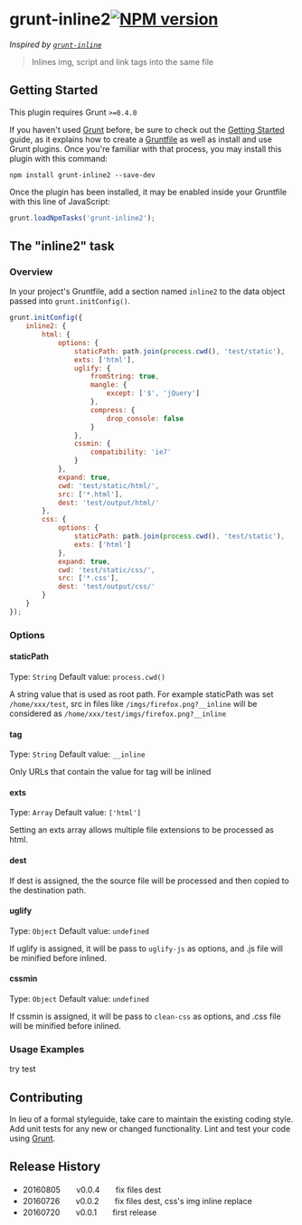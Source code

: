# grunt-inline2[![NPM version][npm-image]][npm-url]

*Inspired by [`grunt-inline`](https://github.com/chyingp/grunt-inline)*
> Inlines img, script and link tags into the same file

## Getting Started
This plugin requires Grunt `>=0.4.0`

If you haven't used [Grunt](http://gruntjs.com/) before, be sure to check out the [Getting Started](http://gruntjs.com/getting-started) guide, as it explains how to create a [Gruntfile](http://gruntjs.com/sample-gruntfile) as well as install and use Grunt plugins. Once you're familiar with that process, you may install this plugin with this command:

```shell
npm install grunt-inline2 --save-dev
```

Once the plugin has been installed, it may be enabled inside your Gruntfile with this line of JavaScript:

```js
grunt.loadNpmTasks('grunt-inline2');
```

## The "inline2" task

### Overview
In your project's Gruntfile, add a section named `inline2` to the data object passed into `grunt.initConfig()`.

```js
grunt.initConfig({
    inline2: {
        html: {
            options: {
                staticPath: path.join(process.cwd(), 'test/static'),
                exts: ['html'],
                uglify: {
                    fromString: true,
                    mangle: {
                        except: ['$', 'jQuery']
                    },
                    compress: {
                        drop_console: false
                    }
                },
                cssmin: {
                    compatibility: 'ie7'
                }
            },
            expand: true,
            cwd: 'test/static/html/',
            src: ['*.html'],
            dest: 'test/output/html/'
        },
        css: {
            options: {
                staticPath: path.join(process.cwd(), 'test/static'),
                exts: ['html']
            },
            expand: true,
            cwd: 'test/static/css/',
            src: ['*.css'],
            dest: 'test/output/css/'
        }
    }
});
```

### Options

#### staticPath
Type: `String`
Default value: `process.cwd()`

A string value that is used as root path.
For example staticPath was set `/home/xxx/test`, src in files like `/imgs/firefox.png?__inline` will be considered as `/home/xxx/test/imgs/firefox.png?__inline`

#### tag
Type: `String`
Default value: `__inline`

Only URLs that contain the value for tag will be inlined

#### exts
Type: `Array`
Default value: `['html']`

Setting an exts array allows multiple file extensions to be processed as html.

#### dest

If dest is assigned, the the source file  will be processed and then copied to the destination path.

#### uglify
Type: `Object`
Default value: `undefined`

If uglify is assigned, it will be pass to `uglify-js` as options, and .js file will be minified before inlined.

#### cssmin
Type: `Object`
Default value: `undefined`

If cssmin is assigned, it will be pass to `clean-css` as options, and .css file will be minified before inlined.


### Usage Examples
try test


## Contributing
In lieu of a formal styleguide, take care to maintain the existing coding style. Add unit tests for any new or changed functionality. Lint and test your code using [Grunt](http://gruntjs.com/).

## Release History
* 20160805　　v0.0.4　　fix files dest
* 20160726　　v0.0.2　　fix files dest, css's img inline replace
* 20160720　　v0.0.1　　first release


[npm-url]: https://www.npmjs.com/package/grunt-inline2
[npm-image]: http://img.shields.io/npm/v/grunt-inline2.svg